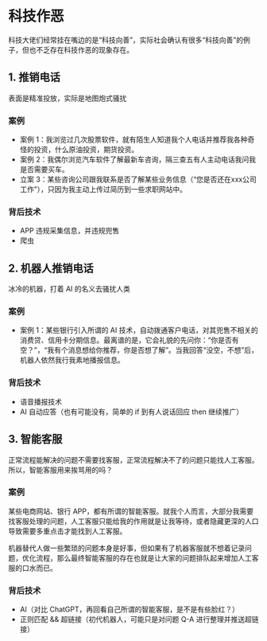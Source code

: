 # 科技作恶

科技大佬们经常挂在嘴边的是“科技向善”，实际社会确认有很多“科技向善”的例子，但也不乏存在科技作恶的现象存在。

## 1. 推销电话

表面是精准投放，实际是地图炮式骚扰

### 案例

- 案例 1：我浏览过几次股票软件，就有陌生人知道我个人电话并推荐我各种奇怪的投资，什么原油投资，期货投资。
- 案例 2：我偶尔浏览汽车软件了解最新车咨询，隔三查五有人主动电话我问我是否需要买车。
- 立案 3：某些咨询公司跟我联系是否了解某些业务信息（“您是否还在xxx公司工作”），只因为我主动上传过简历到一些求职网站中。

### 背后技术

- APP 违规采集信息，并违规兜售
- 爬虫

## 2. 机器人推销电话

冰冷的机器，打着 AI 的名义去骚扰人类

### 案例

- 案例 1：某些银行引入所谓的 AI 技术，自动拨通客户电话，对其兜售不相关的消费贷、信用卡分期信息。最离谱的是，它会礼貌的先问你：“你是否有空？”，“我有个消息想给你推荐，你是否想了解”。当我回答“没空，不想”后，机器人依然我行我素地播报信息。

### 背后技术

- 语音播报技术
- AI 自动应答（也有可能没有，简单的 if 到有人说话回应 then 继续推广）

## 3. 智能客服

正常流程能解决的问题不需要找客服，正常流程解决不了的问题只能找人工客服。所以，智能客服用来挨骂用的吗？

### 案例

某些电商网站、银行 APP，都有所谓的智能客服。就我个人而言，大部分我需要找客服处理的问题，人工客服只能给我的作用就是让我等待，或者隐藏更深的人口导致需要多重点击才能找到人工客服。

机器替代人做一些繁琐的问题本身是好事，但如果有了机器客服就不想着记录问题，优化流程，那么最终智能客服的存在也就是让大家的问题排队起来增加人工客服的口水而已。

### 背后技术

- AI（对比 ChatGPT，再回看自己所谓的智能客服，是不是有些脸红？）
- 正则匹配 && 超链接（初代机器人，可能只是对问题 Q-A 进行整理并推送超链接）
